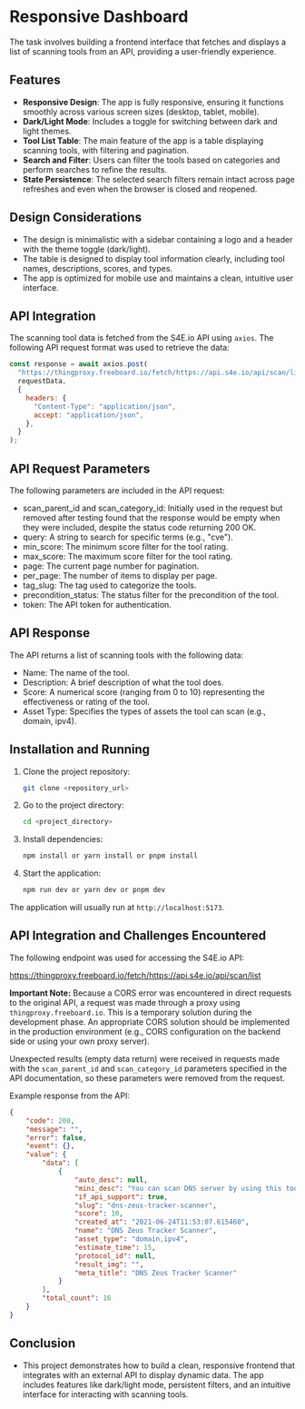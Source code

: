 # Responsive Dashboard

The task involves building a frontend interface that fetches and displays a list of scanning tools from an API, providing a user-friendly experience.

## Features

- **Responsive Design**: The app is fully responsive, ensuring it functions smoothly across various screen sizes (desktop, tablet, mobile).
- **Dark/Light Mode**: Includes a toggle for switching between dark and light themes.
- **Tool List Table**: The main feature of the app is a table displaying scanning tools, with filtering and pagination.
- **Search and Filter**: Users can filter the tools based on categories and perform searches to refine the results.
- **State Persistence**: The selected search filters remain intact across page refreshes and even when the browser is closed and reopened.

## Design Considerations

- The design is minimalistic with a sidebar containing a logo and a header with the theme toggle (dark/light).
- The table is designed to display tool information clearly, including tool names, descriptions, scores, and types.
- The app is optimized for mobile use and maintains a clean, intuitive user interface.

## API Integration

The scanning tool data is fetched from the S4E.io API using `axios`. The following API request format was used to retrieve the data:

```javascript
const response = await axios.post(
  "https://thingproxy.freeboard.io/fetch/https://api.s4e.io/api/scan/list",
  requestData,
  {
    headers: {
      "Content-Type": "application/json",
      accept: "application/json",
    },
  }
);
```

## API Request Parameters

The following parameters are included in the API request:

- scan_parent_id and scan_category_id: Initially used in the request but removed after testing found that the response would be empty when they were included, despite the status code returning 200 OK.
- query: A string to search for specific terms (e.g., "cve").
- min_score: The minimum score filter for the tool rating.
- max_score: The maximum score filter for the tool rating.
- page: The current page number for pagination.
- per_page: The number of items to display per page.
- tag_slug: The tag used to categorize the tools.
- precondition_status: The status filter for the precondition of the tool.
- token: The API token for authentication.

## API Response

The API returns a list of scanning tools with the following data:

- Name: The name of the tool.
- Description: A brief description of what the tool does.
- Score: A numerical score (ranging from 0 to 10) representing the effectiveness or rating of the tool.
- Asset Type: Specifies the types of assets the tool can scan (e.g., domain, ipv4).

## Installation and Running

1.  Clone the project repository:

    ```bash
    git clone <repository_url>
    ```

2.  Go to the project directory:

    ```bash
    cd <project_directory>
    ```

3.  Install dependencies:

    ```bash
    npm install or yarn install or pnpm install
    ```

4.  Start the application:

    ```bash
    npm run dev or yarn dev or pnpm dev
    ```

The application will usually run at `http://localhost:5173`.

## API Integration and Challenges Encountered

The following endpoint was used for accessing the S4E.io API:

https://thingproxy.freeboard.io/fetch/https://api.s4e.io/api/scan/list

**Important Note:** Because a CORS error was encountered in direct requests to the original API, a request was made through a proxy using `thingproxy.freeboard.io`. This is a temporary solution during the development phase. An appropriate CORS solution should be implemented in the production environment (e.g., CORS configuration on the backend side or using your own proxy server).

Unexpected results (empty data return) were received in requests made with the `scan_parent_id` and `scan_category_id` parameters specified in the API documentation, so these parameters were removed from the request. 

Example response from the API:

```json
{
    "code": 200,
    "message": "",
    "error": false,
    "event": {},
    "value": {
        "data": [
            {
                "auto_desc": null,
                "mini_desc": "You can scan DNS server by using this tool.",
                "if_api_support": true,
                "slug": "dns-zeus-tracker-scanner",
                "score": 10,
                "created_at": "2021-06-24T11:53:07.615460",
                "name": "DNS Zeus Tracker Scanner",
                "asset_type": "domain,ipv4",
                "estimate_time": 15,
                "protocol_id": null,
                "result_img": "",
                "meta_title": "DNS Zeus Tracker Scanner"
            }
        ],
        "total_count": 16
    }
}
```



## Conclusion
- This project demonstrates how to build a clean, responsive frontend that integrates with an external API to display dynamic data. The app includes features like 
 dark/light mode, persistent filters, and an intuitive interface for interacting with scanning tools. 

